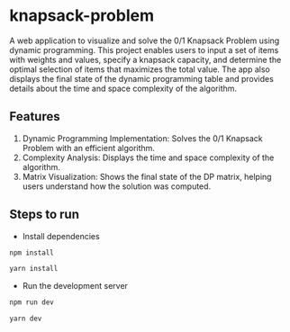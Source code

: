 # knapsack-problem

A web application to visualize and solve the 0/1 Knapsack Problem using dynamic programming. This project enables users to input a set of items with weights and values, specify a knapsack capacity, and determine the optimal selection of items that maximizes the total value. The app also displays the final state of the dynamic programming table and provides details about the time and space complexity of the algorithm.

## Features
  1. Dynamic Programming Implementation: Solves the 0/1 Knapsack Problem with an efficient algorithm.
  2. Complexity Analysis: Displays the time and space complexity of the algorithm.
  3. Matrix Visualization: Shows the final state of the DP matrix, helping users understand how the solution was computed.

## Steps to run
- Install dependencies
```bash
npm install
```

```bash
yarn install
```

- Run the development server
```bash
npm run dev
```

```bash
yarn dev
```
